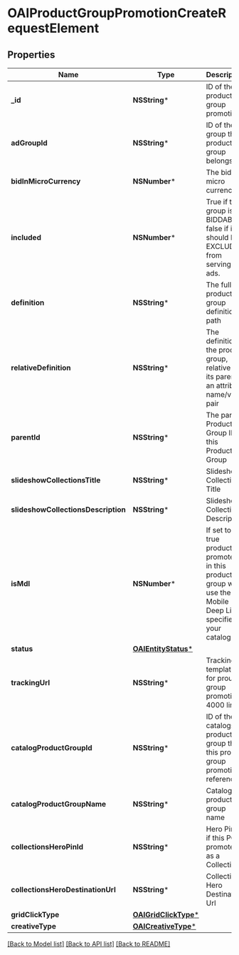 # OAIProductGroupPromotionCreateRequestElement

## Properties
Name | Type | Description | Notes
------------ | ------------- | ------------- | -------------
**_id** | **NSString*** | ID of the product group promotion. | [optional] 
**adGroupId** | **NSString*** | ID of the ad group the product group belongs to. | [optional] 
**bidInMicroCurrency** | **NSNumber*** | The bid in micro currency. | [optional] 
**included** | **NSNumber*** | True if the group is BIDDABLE, false if it should be EXCLUDED from serving ads. | [optional] 
**definition** | **NSString*** | The full product group definition path | [optional] 
**relativeDefinition** | **NSString*** | The definition of the product group, relative to its parent - an attribute name/value pair | [optional] 
**parentId** | **NSString*** | The parent Product Group ID of this Product Group | [optional] 
**slideshowCollectionsTitle** | **NSString*** | Slideshow Collections Title | [optional] 
**slideshowCollectionsDescription** | **NSString*** | Slideshow Collections Description | [optional] 
**isMdl** | **NSNumber*** | If set to true products promoted in this product group will use the Mobile Deep Link specified in your catalog | [optional] 
**status** | [**OAIEntityStatus***](OAIEntityStatus.md) |  | [optional] 
**trackingUrl** | **NSString*** | Tracking template for proudct group promotions. 4000 limit | [optional] 
**catalogProductGroupId** | **NSString*** | ID of the catalogs product group that this product group promotion references | [optional] 
**catalogProductGroupName** | **NSString*** | Catalogs product group name | [optional] 
**collectionsHeroPinId** | **NSString*** | Hero Pin ID if this PG is promoted as a Collection | [optional] 
**collectionsHeroDestinationUrl** | **NSString*** | Collections Hero Destination Url | [optional] 
**gridClickType** | [**OAIGridClickType***](OAIGridClickType.md) |  | [optional] 
**creativeType** | [**OAICreativeType***](OAICreativeType.md) |  | [optional] 

[[Back to Model list]](../README.md#documentation-for-models) [[Back to API list]](../README.md#documentation-for-api-endpoints) [[Back to README]](../README.md)


